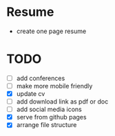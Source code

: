 # Resume
 - create one page resume
 
# TODO
- [ ] add conferences
- [ ] make more mobile friendly
- [x] update cv
- [ ] add download link as pdf or doc
- [ ] add social media icons
- [x] serve from github pages
- [x] arrange file structure
